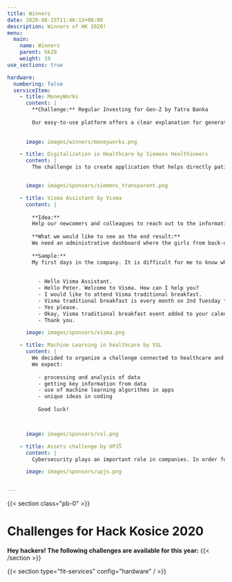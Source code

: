 ```yaml
---
title: Winners
date: 2020-08-15T11:46:13+00:00
description: Winners of HK 2020!
menu:
  main:
    name: Winners
    parent: hk20
    weight: 19
use_sections: true

hardware:
  numbering: false
  serviceItem:
    - title: MoneyWorks
      content: |
        **Challenge:** Regular Investing for Gen-Z by Tatra Banka
        
        Our easy-to-use platform offers a clear explanation for generation Z how and where to invest their money. On top of it, we focus on investments, that the young generation cares most about - green energy, social issues, and environmental problems. We offer a number of funds to invest such as the Global Clean Energy Fund and Women's Empowerment ETF.The investing experience is streamlined- the user sets up their preferences and their monthly contribution to their portfolio.
 
      
      image: images/winners/moneyworks.png

    - title: Digitalization in Healthcare by Siemens Healthineers
      content: |
        The challenge is to create application that helps directly patients and doctors or healthcare providers like insurance companies etc.  Examples of the application could be AI based decision system to predict Covid-19 new cases, detection of cancers on CT/Xray images. Application might improve flow of payments for healthcare reimbursements. You are free to choose the area where you would like to improve the Digitalization in Healthcare.


      image: images/sponsors/siemens_transparent.png

    - title: Visma Assistant by Visma
      content: |
        
        **Idea:** 
        Help our newcomers and colleagues to reach out to the information they need quicker and flexible via AI Voice Assistant. As a newcomer it's difficult to handle all information from the very beginning, so to keep on track you need a smart assistant to help you out. And because we're Google positive, we'd be happy if you'll use Google as a preferred platform. Other preferred integrations are Google Calendar, Slack, etc. 
        
        **What we would like to see as the end result:** 
        We need an administrative dashboard where the girls from back-office can add common questions and answers to them, they should be able to set events which you want to attend. We would like to have the ability to talk to the Visma Assistant via Google Assistant and also we would like to use it inside our Slack.       
        
        **Sample:**
        My first days in the company. It is difficult for me to know which events I need to attend, when I need to fill my working hours form and so on. But lucky me, in the company we have a Virtual Assistant to help with these everyday tasks.  I heard from a colleague that we have traditional breakfasts each month, but I have  no event in my calendar. I also heard from a colleague that our Virtual Assistant knows everything about these types of events, and can invite me to them. So I am going to ask it about the event:
          
        
          - Hello Visma Assistant.
          - Hello Peter. Welcome to Visma. How can I help you?
          - I would like to attend Visma traditional breakfast.
          - Visma traditional breakfast is every month on 2nd Tuesday from 7:30 to 8:30. Do you want me to add it to your calendar?
          - Yes please.
          - Okay, Visma traditional breakfast event added to your calendar.
          - Thank you.

      image: images/sponsors/visma.png

    - title: Machine Learning in healthcare by VSL
      content: |
        We decided to organize a challenge connected to healthcare and machine learning. Our concept is to let you develop your own ideas in your own way. You can choose a topic from healthcare, the choice is yours (e.g. ECG classification, CT image recognition, recommender system for therapy, prediction of health problems, COVID-19, etc.). We expect an interesting solution from the machine learning view. Projects finished with graphical UI will be appreciated, too.
        We expect:
        
          - processing and analysis of data
          - getting key information from data
          - use of machine learning algorithms in apps
          - unique ideas in coding
          
          Good luck!



      image: images/sponsors/vsl.png

    - title: Assets challenge by UPJŠ
      content: |
        Cybersecurity plays an important role in companies. In order for companies to have an overview of cyber threats and attacks targeting their computer network, it is necessary to effectively evaluate the obtained data. Feel free to use this one-week dataset from real computer networks in the Czech Republic containing over 500 million security alerts. Help us build a solution to protect companies against cyber threats via their visualization, forecasting or profiling or other methods.

      image: images/sponsors/upjs.png


---
```


{{< section class="pb-0" >}}
# Challenges for Hack Kosice 2020

**Hey hackers! The following challenges are available for this year:**
{{< /section >}}

{{< section type="fit-services" config="hardware" / >}}



